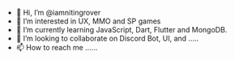 - 👋 Hi, I’m @iamnitingrover
- 👀 I’m interested in UX, MMO and SP games
- 🌱 I’m currently learning JavaScript, Dart, Flutter and MongoDB.
- 💞️ I’m looking to collaborate on Discord Bot, UI, and .....
- 📫 How to reach me ......

<!---
iamnitingrover/iamnitingrover is a ✨ special ✨ repository because its `README.md` (this file) appears on your GitHub profile.
You can click the Preview link to take a look at your changes.
--->
